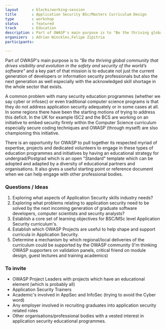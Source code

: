 ```yaml
---
layout      : blocks/working-session
title       : Application Security BSc/Masters Curriculum Design
type        : workshop
status      : featured
track       : Education
description : Part of OWASP's main purpose is to "Be the thriving global community that drives visibility and evolution in the safety and security of the world’s software" and a key part of that mission is to educate not just the current generation of developers or information security professionals but also the next generation as well especially with the acknowledged skill shortage in the whole sector that exists.
organizers  : Adrian Winckles,Felipe Zipitria
participants:

---
```


Part of OWASP's main purpose is to _"Be the thriving global community that drives visibility and evolution in the safety and security of the world’s software"_ and a key part of that mission is to educate not just the current generation of developers or information security professionals but also the next generation as well especially with the acknowledged skill shortage in the whole sector that exists.

A common problem with many security education programmes (whether we say cyber or infosec) or even traditional computer science programs is that they do not address application security adequately or in some cases at all.  In some regions there have been the starting motions of trying to address this deficit.  In the UK for example ISC2 and the BCS are working on an initiative to embed security firmly within the Computer Science curriculum especially secure coding techniques and OWASP (through myself) are slso championing this initiative.

There is an opportunity for OWASP to pull together its respected myriad of expertise, projects and dedicated volunteers to engage in these types of education programmes and initiatives by having an educational strategy for undergrad/Postgrad which is an open "Standard" template which can be adopted and adapted by a diversity of educational partners and organisations.  It also gives a useful starting point or reference document when we can help engage with other professional bodies.

### Questions / Ideas

1. Exploring what aspects of Application Security skills industry needs?
2. Exploring what problems relating to application security need to be solved by the next incoming generation of graduate software developers, computer scientists  and security analysts?
3. Establish a core set of learning objectives for BSC/MSc level Application Security curriculum's.
4. Establish which OWASP Projects are useful to help shape and support curricula in Application Security.
5. Determine a mechanism by which regional/local deliveries of the curriculum could be supported by the OWASP community (I'm thinking OWASP supporters on validation panels, critical friend on module design, guest lectures and training academics)

### To invite

- OWASP Project Leaders with projects which have an educational element (which is probably all)
- Application Security Trainers 
- Academic's involved in AppSec and InfoSec (trying to avoid the Cyber word)
- Any employer involved in recruiting graduates into application security related roles
- Other organisations/professional bodies with a vested interest in application security educational programmes.


